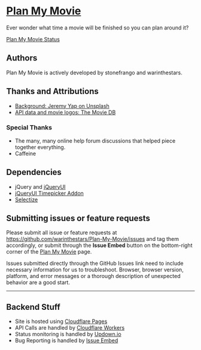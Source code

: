 # [Plan My Movie](https://planmymovie.com)
Ever wonder what time a movie will be finished so you can plan around it? 

[Plan My Movie Status](https://statuspage.planmymovie.com)

## Authors
Plan My Movie is actively developed by stonefrango and warinthestars.

## Thanks and Attributions
* [Background: Jeremy Yap on Unsplash](https://unsplash.com/photos/J39X2xX_8CQ)
* [API data and movie logos: The Movie DB](https://www.themoviedb.org/)

### Special Thanks
* The many, many online help forum discussions that helped piece together everything.
* Caffeine

## Dependencies
* jQuery and [jQueryUI](https://jqueryui.com)
* [jQueryUI Timepicker Addon](https://github.com/trentrichardson/jQuery-Timepicker-Addon)
* [Selectize](https://github.com/selectize/selectize.js)

## Submitting issues or feature requests
Please submit all issue or feature requests at https://github.com/warinthestars/Plan-My-Movie/issues and tag them accordingly, or submit through the **Issue Embed** button on the bottom-right corner of the [Plan My Movie](https://planmymovie.com) page. 

Issues submitted directly through the GitHub Issues link need to include necessary information for us to troubleshoot. Browser, browser version, platform, and error messages or a thorough description of unexpected behavior are a good start.

-----

## Backend Stuff
* Site is hosted using [Cloudflare Pages](https://pages.cloudflare.com)
* API Calls are handled by [Cloudflare Workers](https://workers.cloudflare.com)
* Status monitoring is handled by [Updown.io](https://updown.io)
* Bug Reporting is handled by [Issue Embed](https://www.issueembed.dev)

